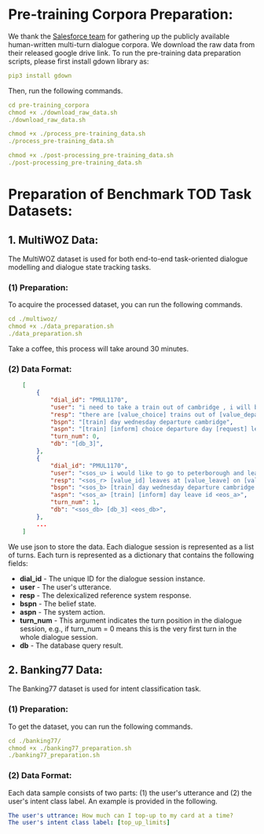 # Pre-training Corpora Preparation:

We thank the [Salesforce team](https://github.com/jasonwu0731/ToD-BERT) for gathering up the publicly available human-written multi-turn dialogue corpora. We download the raw data from their released google drive link. To run the pre-training data preparation scripts, please first install gdown library as:
```yaml
pip3 install gdown
```

Then, run the following commands.
```yaml
cd pre-training_corpora
chmod +x ./download_raw_data.sh
./download_raw_data.sh

chmod +x ./process_pre-training_data.sh
./process_pre-training_data.sh

chmod +x ./post-processing_pre-training_data.sh
./post-processing_pre-training_data.sh
```




# Preparation of Benchmark TOD Task Datasets:
## 1. MultiWOZ Data:
The MultiWOZ dataset is used for both end-to-end task-oriented dialogue modelling and dialogue state tracking tasks.
### (1) Preparation:
To acquire the processed dataset, you can run the following commands. 
```yaml
cd ./multiwoz/
chmod +x ./data_preparation.sh
./data_preparation.sh
```
Take a coffee, this process will take around 30 minutes.

### (2) Data Format:
```json
    [
        {
            "dial_id": "PMUL1170",
            "user": "i need to take a train out of cambridge , i will be leaving town on wednesday .",
            "resp": "there are [value_choice] trains out of [value_departure] on [value_day] . do you have a departure time in mind ?",
            "bspn": "[train] day wednesday departure cambridge",
            "aspn": "[train] [inform] choice departure day [request] leave",
            "turn_num": 0,
            "db": "[db_3]",
        },
        {
            "dial_id": "PMUL1170",
            "user": "<sos_u> i would like to go to peterborough and leave after 12:45 , i have to attend a meeting beforehand . <eos_u>",
            "resp": "<sos_r> [value_id] leaves at [value_leave] on [value_day] . will that work for you ? <eos_r>",
            "bspn": "<sos_b> [train] day wednesday departure cambridge leave 12:45 destination peterborough <eos_b>",
            "aspn": "<sos_a> [train] [inform] day leave id <eos_a>",
            "turn_num": 1,
            "db": "<sos_db> [db_3] <eos_db>",
        },
        ...
    ]
```
We use json to store the data. Each dialogue session is represented as a list of turns. Each turn is represented as a dictionary that contains the following fields:

* **dial_id** - The unique ID for the dialogue session instance. 
* **user** - The user's utterance.
* **resp** - The delexicalized reference system response.
* **bspn** - The belief state.
* **aspn** - The system action.
* **turn_num** - This argument indicates the turn position in the dialogue session, e.g., if turn_num = 0 means this is the very first turn in the whole dialogue session.
* **db** - The database query result.

## 2. Banking77 Data:
The Banking77 dataset is used for intent classification task.
### (1) Preparation:
To get the dataset, you can run the following commands.
```yaml
cd ./banking77/
chmod +x ./banking77_preparation.sh
./banking77_preparation.sh
```
### (2) Data Format:
Each data sample consists of two parts: (1) the user's utterance and (2) the user's intent class label. An example is provided in the following.
```yaml
The user's uttrance: How much can I top-up to my card at a time?
The user's intent class label: [top_up_limits]
```
